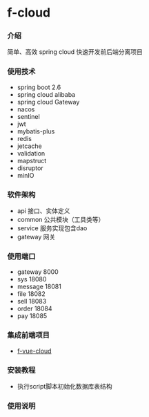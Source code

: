 # f-cloud

### 介绍
简单、高效 spring cloud 快速开发前后端分离项目

### 使用技术
- spring boot 2.6
- spring cloud alibaba
- spring cloud Gateway
- nacos 
- sentinel
- jwt
- mybatis-plus
- redis
- jetcache
- validation
- mapstruct
- disruptor
- minIO

### 软件架构
- api 接口、实体定义
- common 公共模块（工具类等）
- service 服务实现包含dao
- gateway 网关

### 使用端口
- gateway 8000
- sys 18080
- message 18081
- file 18082
- sell 18083
- order 18084
- pay 18085

### 集成前端项目

- <a target="_blank" href="https://gitee.com/realmadridlf/f-vue-cloud.git">f-vue-cloud</a>

### 安装教程
- 执行script脚本初始化数据库表结构

### 使用说明


